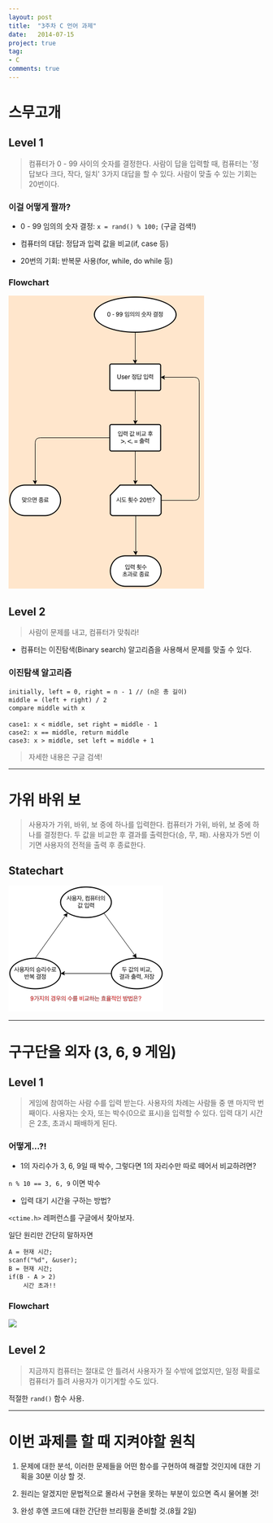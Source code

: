 ```yaml
---
layout: post
title:  "3주차 C 언어 과제"
date:   2014-07-15
project: true
tag:
- C
comments: true
---
```



# 스무고개

## Level 1

> 컴퓨터가 0 - 99 사이의 숫자를 결정한다. 사람이 답을 입력할 때, 컴퓨터는 '정답보다 크다, 작다, 일치' 3가지 대답을 할 수 있다. 사람이 맞출 수 있는 기회는 20번이다.

### 이걸 어떻게 짤까?

- 0 - 99 임의의 숫자 결정: ```x = rand() % 100;``` (구글 검색!)

- 컴퓨터의 대답: 정답과 입력 값을 비교(if, case 등)

- 20번의 기회: 반복문 사용(for, while, do while 등)

### Flowchart

![](/images/assignment-3-1-flowchart.png)

## Level 2

> 사람이 문제를 내고, 컴퓨터가 맞춰라!

* 컴퓨터는 이진탐색(Binary search) 알고리즘을 사용해서 문제를 맞출 수 있다.

### 이진탐색 알고리즘

	initially, left = 0, right = n - 1 // (n은 총 길이)
	middle = (left + right) / 2
	compare middle with x

	case1: x < middle, set right = middle - 1
	case2: x == middle, return middle
	case3: x > middle, set left = middle + 1

> 자세한 내용은 구글 검색!

***

# 가위 바위 보

> 사용자가 가위, 바위, 보 중에 하나를 입력한다. 컴퓨터가 가위, 바위, 보 중에 하나를 결정한다. 두 값을 비교한 후 결과를 출력한다(승, 무, 패). 사용자가 5번 이기면 사용자의 전적을 출력 후 종료한다.

## Statechart

![](/images/assignment-3-2-statechart.png)

***

# 구구단을 외자 (3, 6, 9 게임)

## Level 1

> 게임에 참여하는 사람 수를 입력 받는다. 사용자의 차례는 사람들 중 맨 마지막 번째이다. 사용자는 숫자, 또는 박수(0으로 표시)을 입력할 수 있다. 입력 대기 시간은 2초, 초과시 패배하게 된다.

### 어떻게...?!

- 1의 자리수가 3, 6, 9일 때 박수, 그렇다면 1의 자리수만 따로 떼어서 비교하려면?

```n % 10 == 3, 6, 9``` 이면 박수

- 입력 대기 시간을 구하는 방법?

```<ctime.h>``` 레퍼런스를 구글에서 찾아보자.

일단 원리만 간단히 말하자면

	A = 현재 시간;
	scanf("%d", &user);
	B = 현재 시간;
	if(B - A > 2)
		시간 초과!!

### Flowchart

![](/images/assignment-3-3-flowchart.png)

## Level 2

> 지금까지 컴퓨터는 절대로 안 틀려서 사용자가 질 수밖에 없었지만, 일정 확률로 컴퓨터가 틀려 사용자가 이기게할 수도 있다.

적절한 ```rand()``` 함수 사용.

***

# 이번 과제를 할 때 지켜야할 원칙

1. 문제에 대한 분석, 이러한 문제들을 어떤 함수를 구현하여 해결할 것인지에 대한 기획을 30분 이상 할 것.

1. 원리는 알겠지만 문법적으로 몰라서 구현을 못하는 부분이 있으면 즉시 물어볼 것!

1. 완성 후엔 코드에 대한 간단한 브리핑을 준비할 것.(8월 2일)